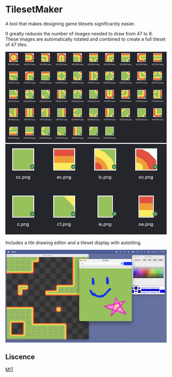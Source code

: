 # TilesetMaker
A tool that makes designing game tilesets significantly easier. <br/>

It greatly reduces the number of images needed to draw from 47 to 8. These images are automatically rotated and combined to create a full tileset of 47 tiles. <br/>

![full tileset consisting of 47 tiles](/resources/47tiles.png)
![reduced tileset consisting of 8 images](/resources/8tiles.png)

Includes a tile drawing editor and a tileset display with autotiling.

![screenshot](/resources/screenshot.png)

## Liscence
[MIT](https://choosealicense.com/licenses/mit/)
